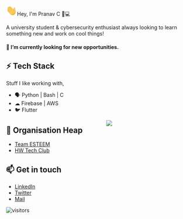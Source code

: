  <img src="https://raw.githubusercontent.com/ABSphreak/ABSphreak/master/gifs/Hi.gif" width="30px">Hey, I'm Pranav C 👨💻


A university student & cybersecurity enthusiast always looking to learn something new and work on cool things!

#### 🔭 I’m currently looking for new opportunities.

## ⚡ Tech Stack

Stuff I like working with,

* 🗣 Python | Bash | C 
* ☁ Firebase | AWS
* 🐦 Flutter


<img align='right' src="https://pranavc.netlify.app/images/PC-Logo-Glitch.gif" width="230">

## 🏢 Organisation Heap

* [Team ESTEEM](https://teamesteem.co.uk/)
* [HW Tech Club](https://hwtech.club/)

## 📫 Get in touch
- [LinkedIn](https://www.linkedin.com/in/pranav-chachara/)
- [Twitter](https://twitter.com/PC__02)
- [Mail](pranavc10@hotmail.com)


![visitors](https://visitor-badge.glitch.me/badge?page_id=PC-02/PC-02)


 

